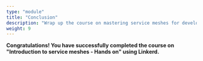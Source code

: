```yaml
---
type: "module"
title: "Conclusion"
description: "Wrap up the course on mastering service meshes for developers with Linkerd."
weight: 9
---
```


**Congratulations!
You have successfully completed the course on "Introduction to service meshes - Hands on" using Linkerd.**
